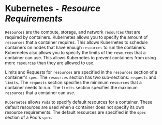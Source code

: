 # **Kubernetes** `-` ***Resource Requirements***

`Resources` are the compute, storage, and network `resources` that are required by containers. Kubernetes allows you to specify the amount of `resources` that a container requires. This allows Kubernetes to schedule containers on nodes that have enough `resources` to run the containers. Kubernetes also allows you to specify the limits of the `resources` that a container can use. This allows Kubernetes to prevent containers from using more `resources` than they are allowed to use.

Limits and Requests for `resources` are specified in the `resources` section of a container's `spec`. The `resources` section has two sub-sections: `requests` and `limits`. The `requests` section specifies the minimum `resources` that a container needs to run. The `limits` section specifies the maximum `resources` that a container can use.

`Kubernetes` allows `Pods` to specify default resources for a container. These default resources are used when a container does not specify its own resource requirements. The default resources are specified in the `spec` section of a Pod's `spec`. 